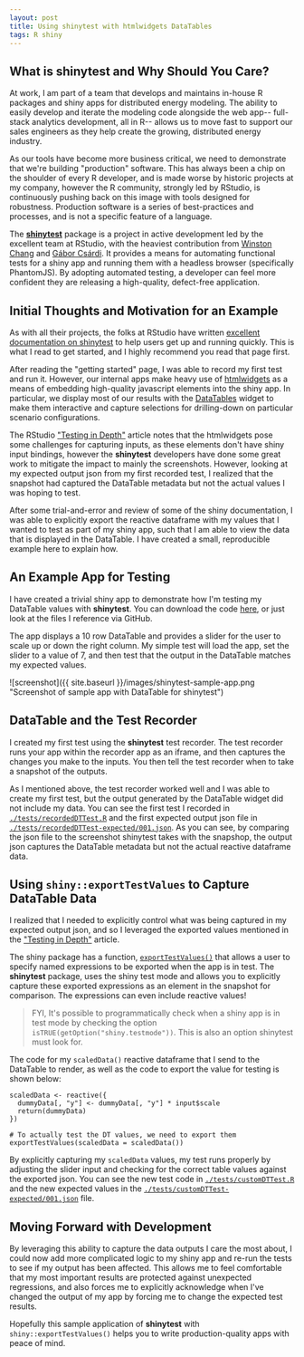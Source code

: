```yaml
---
layout: post
title: Using shinytest with htmlwidgets DataTables
tags: R shiny
---
```


## What is **shinytest** and Why Should You Care?

At work, I am part of a team that develops and maintains in-house R packages and shiny apps for distributed energy modeling. The ability to easily develop and iterate the modeling code alongside the web app-- full-stack analytics development, all in R-- allows us to move fast to support our sales engineers as they help create the growing, distributed energy industry.

As our tools have become more business critical, we need to demonstrate that we're building "production" software. This has always been a chip on the shoulder of every R developer, and is made worse by historic projects at my company, however the R community, strongly led by RStudio, is continuously pushing back on this image with tools designed for robustness. Production software is a series of best-practices and processes, and is not a specific feature of a language.

The [**shinytest**](https://github.com/rstudio/shinytest) package is a project in active development led by the excellent team at RStudio, with the heaviest contribution from [Winston Chang](https://github.com/wch) and [Gábor Csárdi](https://github.com/gaborcsardi). It provides a means for automating functional tests for a shiny app and running them with a headless browser (specifically PhantomJS). By adopting automated testing, a developer can feel more confident they are releasing a high-quality, defect-free application.

## Initial Thoughts and Motivation for an Example

As with all their projects, the folks at RStudio have written [excellent documentation on shinytest](https://rstudio.github.io/shinytest/articles/shinytest.html) to help users get up and running quickly. This is what I read to get started, and I highly recommend you read that page first.

After reading the "getting started" page, I was able to record my first test and run it. However, our internal apps make heavy use of [htmlwidgets](https://shiny.rstudio.com/articles/htmlwidgets.html) as a means of embedding high-quality javascript elements into the shiny app. In particular, we display most of our results with the [DataTables](https://rstudio.github.io/DT/) widget to make them interactive and capture selections for drilling-down on particular scenario configurations.

The RStudio ["Testing in Depth"](https://rstudio.github.io/shinytest/articles/in-depth.html) article notes that the htmlwidgets pose some challenges for capturing inputs, as these elements don't have shiny input bindings, however the **shinytest** developers have done some great work to mitigate the impact to mainly the screenshots. However, looking at my expected output json from my first recorded test, I realized that the snapshot had captured the DataTable metadata but not the actual values I was hoping to test.

After some trial-and-error and review of some of the shiny documentation, I was able to explicitly export the reactive dataframe with my values that I wanted to test as part of my shiny app, such that I am able to view the data that is displayed in the DataTable. I have created a small, reproducible example here to explain how.

## An Example App for Testing

I have created a trivial shiny app to demonstrate how I'm testing my DataTable values with **shinytest**.  You can download the code [here](https://github.com/nadirsidi/shinytest_example), or just look at the files I reference via GitHub.

The app displays a 10 row DataTable and provides a slider for the user to scale up or down the right column. My simple test will load the app, set the slider to a value of 7, and then test that the output in the DataTable matches my expected values.

![screenshot]({{ site.baseurl }}/images/shinytest-sample-app.png "Screenshot of sample app with DataTable for shinytest")

## DataTable and the Test Recorder

I created my first test using the **shinytest** test recorder. The test recorder runs your app within the recorder app as an iframe, and then captures the changes you make to the inputs. You then tell the test recorder when to take a snapshot of the outputs.

As I mentioned above, the test recorder worked well and I was able to create my first test, but the output generated by the DataTable widget did not include my data. You can see the first test I recorded in [`./tests/recordedDTTest.R`](https://github.com/nadirsidi/shinytest_example/blob/master/tests/recordedDTTest.R) and the first expected output json file in [`./tests/recordedDTTest-expected/001.json`](https://github.com/nadirsidi/shinytest_example/tree/master/tests/recordedDTTest-expected).  As you can see, by comparing the json file to the screenshot shinytest takes with the snapshop, the output json captures the DataTable metadata but not the actual reactive dataframe data.  

## Using `shiny::exportTestValues` to Capture DataTable Data

I realized that I needed to explicitly control what was being captured in my expected output json, and so I leveraged the exported values mentioned in the ["Testing in Depth"](https://rstudio.github.io/shinytest/articles/in-depth.html) article.

The shiny package has a function, [`exportTestValues()`](https://shiny.rstudio.com/reference/shiny/1.0.0/exportTestValues.html) that allows a user to specify named expressions to be exported when the app is in test. The **shinytest** package, uses the shiny test mode and allows you to explicitly capture these exported expressions as an element in the snapshot for comparison. The expressions can even include reactive values!

> FYI, It's possible to programmatically check when a shiny app is in test mode by checking the option `isTRUE(getOption("shiny.testmode"))`. This is also an option shinytest must look for.

The code for my `scaledData()` reactive dataframe that I send to the DataTable to render, as well as the code to export the value for testing is shown below:

```
scaledData <- reactive({
  dummyData[, "y"] <- dummyData[, "y"] * input$scale
  return(dummyData)
})

# To actually test the DT values, we need to export them
exportTestValues(scaledData = scaledData())
```

By explicitly capturing my `scaledData` values, my test runs properly by adjusting the slider input and checking for the correct table values against the exported json. You can see the new test code in [`./tests/customDTTest.R`](https://github.com/nadirsidi/shinytest_example/blob/master/tests/customDTTest.R) and the new expected values in the [`./tests/customDTTest-expected/001.json`](https://github.com/nadirsidi/shinytest_example/blob/master/tests/customDTTest-expected/001.json) file.

## Moving Forward with Development

By leveraging this ability to capture the data outputs I care the most about, I could now add more complicated logic to my shiny app and re-run the tests to see if my output has been affected. This allows me to feel comfortable that my most important results are protected against unexpected regressions, and also forces me to explicitly acknowledge when I've changed the output of my app by forcing me to change the expected test results.

Hopefully this sample application of **shinytest** with `shiny::exportTestValues()` helps you to write production-quality apps with peace of mind.
